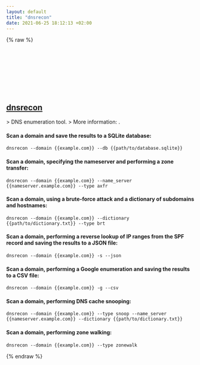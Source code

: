```yaml
---
layout: default
title: "dnsrecon"
date: 2021-06-25 18:12:13 +02:00
---
```

{% raw %}
<h2 id="dnsrecon">
  <a href="/en/linux/dnsrecon.html">dnsrecon</a> <a href="#dnsrecon"><svg class="icon">
    <use href="/assets/images/unicode_sprite.svg#link" />
  </svg></a>
</h2>
> DNS enumeration tool.
> More information: <https://github.com/darkoperator/dnsrecon>.

#### Scan a domain and save the results to a SQLite database:
```shell
dnsrecon --domain {{example.com}} --db {{path/to/database.sqlite}}
```
#### Scan a domain, specifying the nameserver and performing a zone transfer:
```shell
dnsrecon --domain {{example.com}} --name_server {{nameserver.example.com}} --type axfr
```
#### Scan a domain, using a brute-force attack and a dictionary of subdomains and hostnames:
```shell
dnsrecon --domain {{example.com}} --dictionary {{path/to/dictionary.txt}} --type brt
```
#### Scan a domain, performing a reverse lookup of IP ranges from the SPF record and saving the results to a JSON file:
```shell
dnsrecon --domain {{example.com}} -s --json
```
#### Scan a domain, performing a Google enumeration and saving the results to a CSV file:
```shell
dnsrecon --domain {{example.com}} -g --csv
```
#### Scan a domain, performing DNS cache snooping:
```shell
dnsrecon --domain {{example.com}} --type snoop --name_server {{nameserver.example.com}} --dictionary {{path/to/dictionary.txt}}
```
#### Scan a domain, performing zone walking:
```shell
dnsrecon --domain {{example.com}} --type zonewalk
```
{% endraw %}